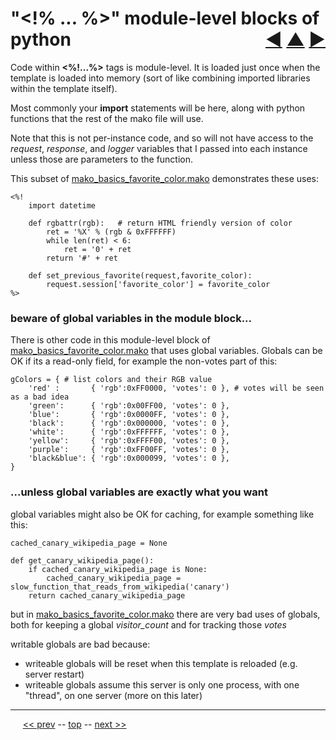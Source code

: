 "<!% ... %>" module-level blocks of python <span style="float:right;">[&#x25C0;](10.md) [&#x25B2;](../README.md) [&#x25BA;](12.md)</span>
=========

Code within __<%!...%>__ tags is module-level. It is loaded just once when the template is loaded into memory (sort of like combining imported libraries within the template itself).

Most commonly your __import__ statements will be here, along with python functions that the rest of the mako file will use.

Note that this is not per-instance code, and so will not have access to the _request_, _response_, and _logger_ variables that I passed into each instance unless those are parameters to the function.

This subset of [mako_basics_favorite_color.mako](https://github.com/BrentNoorda/django_unusual/blob/master/django_unusual/mako/examples/mako_basics_favorite_color.mako) demonstrates these uses:

    <%!
        import datetime

        def rgbattr(rgb):   # return HTML friendly version of color
            ret = '%X' % (rgb & 0xFFFFFF)
            while len(ret) < 6:
                ret = '0' + ret
            return '#' + ret

        def set_previous_favorite(request,favorite_color):
            request.session['favorite_color'] = favorite_color
    %>

### beware of global variables in the module block...

There is other code in this module-level block of [mako_basics_favorite_color.mako](https://github.com/BrentNoorda/django_unusual/blob/master/django_unusual/mako/examples/mako_basics_favorite_color.mako) that uses global variables. Globals can be OK if its a read-only field, for example the non-votes part of this:

    gColors = { # list colors and their RGB value
        'red' :       { 'rgb':0xFF0000, 'votes': 0 }, # votes will be seen as a bad idea
        'green':      { 'rgb':0x00FF00, 'votes': 0 },
        'blue':       { 'rgb':0x0000FF, 'votes': 0 },
        'black':      { 'rgb':0x000000, 'votes': 0 },
        'white':      { 'rgb':0xFFFFFF, 'votes': 0 },
        'yellow':     { 'rgb':0xFFFF00, 'votes': 0 },
        'purple':     { 'rgb':0xFF00FF, 'votes': 0 },
        'black&blue': { 'rgb':0x000099, 'votes': 0 },
    }

### ...unless global variables are exactly what you want

global variables might also be OK for caching, for example something like this:

    cached_canary_wikipedia_page = None

    def get_canary_wikipedia_page():
        if cached_canary_wikipedia_page is None:
            cached_canary_wikipedia_page = slow_function_that_reads_from_wikipedia('canary')
        return cached_canary_wikipedia_page

but in [mako_basics_favorite_color.mako](https://github.com/BrentNoorda/django_unusual/blob/master/django_unusual/mako/examples/mako_basics_favorite_color.mako) there are very bad uses of globals, both for keeping a global _visitor_count_ and for tracking those _votes_

writable globals are bad because:

* writeable globals will be reset when this template is reloaded (e.g. server restart)
* writeable globals assume this server is only one process, with one "thread", on one server (more on this later)

------

&nbsp;&nbsp;&nbsp;&nbsp; [&lt;&lt; prev](10.md) -- [top](../README.md) -- [next &gt;&gt;](12.md)